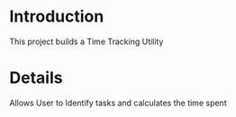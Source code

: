 # Introduction #

This project builds a Time Tracking Utility


# Details #

Allows User to Identify tasks and calculates the time spent